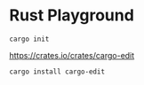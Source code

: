 # Rust Playground

```
cargo init
```

https://crates.io/crates/cargo-edit
```
cargo install cargo-edit
```
